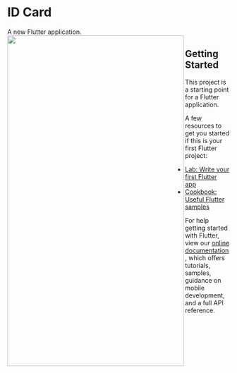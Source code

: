 # ID Card

A new Flutter application.
<a href="url"><img src="https://user-images.githubusercontent.com/41770736/77818730-c48e0c80-70fa-11ea-8730-e5f04727b67f.png" align="left" height="750" width="400" ></a>

## Getting Started

This project is a starting point for a Flutter application.

A few resources to get you started if this is your first Flutter project:

- [Lab: Write your first Flutter app](https://flutter.dev/docs/get-started/codelab)
- [Cookbook: Useful Flutter samples](https://flutter.dev/docs/cookbook)

For help getting started with Flutter, view our
[online documentation](https://flutter.dev/docs), which offers tutorials,
samples, guidance on mobile development, and a full API reference.
